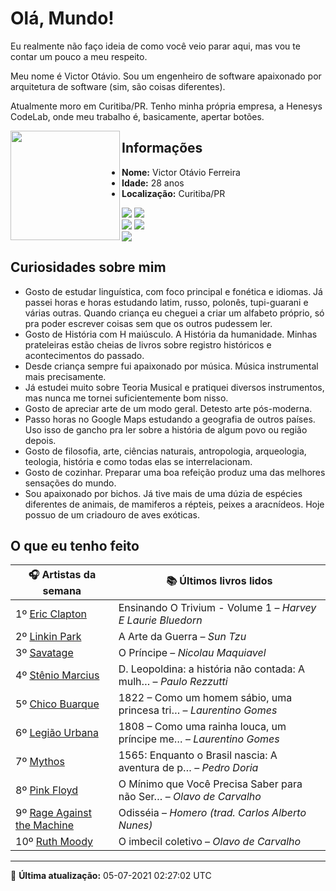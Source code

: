# Olá, Mundo!

Eu realmente não faço ideia de como você veio parar aqui, mas vou te contar um pouco a meu respeito.

Meu nome é Victor Otávio. Sou um engenheiro de software apaixonado por arquitetura de software (sim, são coisas diferentes).

Atualmente moro em Curitiba/PR. Tenho minha própria empresa, a Henesys CodeLab, onde meu trabalho é, basicamente, apertar botões.

<img align="left" src="https://github.com/vctrtvfrrr/vctrtvfrrr/raw/master/octocat.png" alt="" width="175" />

## Informações

- **Nome:** Victor Otávio Ferreira
- **Idade:** 28 anos
- **Localização:** Curitiba/PR

[![](https://img.shields.io/badge/LinkedIn-victorotavio-blue)](https://www.linkedin.com/in/victorotavio/) [![](https://img.shields.io/badge/Twitter-@vctrtvfrrr-blue)](https://twitter.com/vctrtvfrrr)  
[![](https://img.shields.io/badge/GitHub-vctrtvfrrr-24292e)](https://github.com/vctrtvfrrr) [![](https://img.shields.io/badge/GitLab-vctrtvfrrr-ec5d16)](https://gitlab.com/vctrtvfrrr)  
[![](https://img.shields.io/badge/Email-victor@otavioferreira.com.br-red)](mailto:victor@otavioferreira.com.br)  

## Curiosidades sobre mim

-   Gosto de estudar linguística, com foco principal e fonética e idiomas. Já passei horas e horas estudando latim, russo, polonês, tupi-guarani e várias outras. Quando criança eu cheguei a criar um alfabeto próprio, só pra poder escrever coisas sem que os outros pudessem ler.
-   Gosto de História com H maiúsculo. A História da humanidade. Minhas prateleiras estão cheias de livros sobre registro históricos e acontecimentos do passado.
-   Desde criança sempre fui apaixonado por música. Música instrumental mais precisamente.
-   Já estudei muito sobre Teoria Musical e pratiquei diversos instrumentos, mas nunca me tornei suficientemente bom nisso.
-   Gosto de apreciar arte de um modo geral. Detesto arte pós-moderna.
-   Passo horas no Google Maps estudando a geografia de outros países. Uso isso de gancho pra ler sobre a história de algum povo ou região depois.
-   Gosto de filosofia, arte, ciências naturais, antropologia, arqueologia, teologia, história e como todas elas se interrelacionam.
-   Gosto de cozinhar. Preparar uma boa refeição produz uma das melhores sensações do mundo.
-   Sou apaixonado por bichos. Já tive mais de uma dúzia de espécies diferentes de animais, de mamiferos a répteis, peixes a aracnídeos. Hoje possuo de um criadouro de aves exóticas.


## O que eu tenho feito

|                               🎧 Artistas da semana                               |                      📚 Últimos livros lidos                      |
|-----------------------------------------------------------------------------------|-------------------------------------------------------------------|
| 1º [Eric Clapton](https://www.last.fm/music/Eric+Clapton)                         | Ensinando O Trivium - Volume 1	–	_Harvey E Laurie Bluedorn_         |
| 2º [Linkin Park](https://www.last.fm/music/Linkin+Park)                           | A Arte da Guerra	–	_Sun Tzu_                                        |
| 3º [Savatage](https://www.last.fm/music/Savatage)                                 | O Príncipe	–	_Nicolau Maquiavel_                                    |
| 4º [Stênio Marcius](https://www.last.fm/music/St%C3%AAnio+Marcius)                | D. Leopoldina: a história não contada: A mulh…	–	_Paulo Rezzutti_   |
| 5º [Chico Buarque](https://www.last.fm/music/Chico+Buarque)                       | 1822 – Como um homem sábio, uma princesa tri…	–	_Laurentino Gomes_  |
| 6º [Legião Urbana](https://www.last.fm/music/Legi%C3%A3o+Urbana)                  | 1808 – Como uma rainha louca, um príncipe me…	–	_Laurentino Gomes_  |
| 7º [Mythos](https://www.last.fm/music/Mythos)                                     | 1565: Enquanto o Brasil nascia: A aventura de p…	–	_Pedro Doria_    |
| 8º [Pink Floyd](https://www.last.fm/music/Pink+Floyd)                             | O Mínimo que Você Precisa Saber para não Ser…	–	_Olavo de Carvalho_ |
| 9º [Rage Against the Machine](https://www.last.fm/music/Rage+Against+the+Machine) | Odisséia	–	_Homero (trad. Carlos Alberto Nunes)_                    |
| 10º [Ruth Moody](https://www.last.fm/music/Ruth+Moody)                            | O imbecil coletivo	–	_Olavo de Carvalho_                            |


---

🚀 **Última atualização:** 05-07-2021 02:27:02 UTC